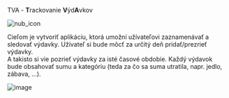 TVA - **T**rackovanie **V**ýd**A**vkov

![nub_icon](https://github.com/RichardFedak/tva/assets/64667016/dc27e063-3678-4541-aa5c-7a600dd7c473)

Cieľom je vytvoriť aplikáciu, ktorá umožní užívateľovi zaznamenávať a sledovať výdavky. Užívateľ si bude môcť za určitý deň pridať/prezrieť výdavky.  
A takisto si vie pozrieť výdavky za isté časové obdobie. Každý výdavok bude obsahovať sumu a kategóriu (teda za čo sa suma utratila, napr. jedlo, zábava, ...).

![image](https://github.com/RichardFedak/tva/assets/104583219/d7066bff-45c6-42af-9cfc-947706041a41)

